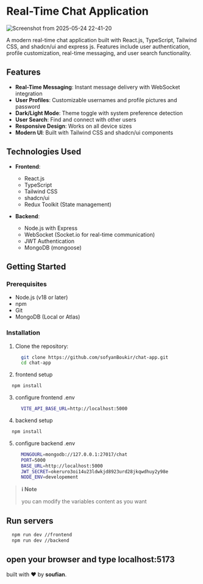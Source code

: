 # Real-Time Chat Application

![Screenshot from 2025-05-24 22-41-20](https://github.com/user-attachments/assets/de108f14-c778-401c-8ee1-2e45ac6fe4e9)

A modern real-time chat application built with React.js, TypeScript, Tailwind CSS, and shadcn/ui and express js. Features include user authentication, profile customization, real-time messaging, and user search functionality.

## Features

- **Real-Time Messaging**: Instant message delivery with WebSocket integration
- **User Profiles**: Customizable usernames and profile pictures and password
- **Dark/Light Mode**: Theme toggle with system preference detection
- **User Search**: Find and connect with other users
- **Responsive Design**: Works on all device sizes
- **Modern UI**: Built with Tailwind CSS and shadcn/ui components

## Technologies Used

- **Frontend**:
  - React.js
  - TypeScript
  - Tailwind CSS
  - shadcn/ui
  - Redux Toolkit (State management)

- **Backend**:
  - Node.js with Express
  - WebSocket (Socket.io for real-time communication)
  - JWT Authentication
  - MongoDB (mongoose)

## Getting Started

### Prerequisites

- Node.js (v18 or later)
- npm
- Git
- MongoDB (Local or Atlas)

### Installation

1. Clone the repository:
   ```bash
     git clone https://github.com/sofyanBoukir/chat-app.git
     cd chat-app
   ```

2. frontend setup
  ```bash
    npm install
  ```

3. configure frontend .env
   ```bash
     VITE_API_BASE_URL=http://localhost:5000
   ```
4. backend setup
  ```bash
    npm install
  ```

5. configure backend .env
    ```bash
      MONGOURL=mongodb://127.0.0.1:27017/chat
      PORT=5000
      BASE_URL=http://localhost:5000
      JWT_SECRET=okeruro3oi14u23ldwkjd8923urd28jkqwdhuy2y98e
      NODE_ENV=developement
    ```

> **ℹ️ Note**
> 
> you can modify the variables content as you want


## Run servers
  ```bash
    npm run dev //frontend
    npm run dev //backend
  ```

## open your browser and type localhost:5173

built with ❤️ by **soufian**.
